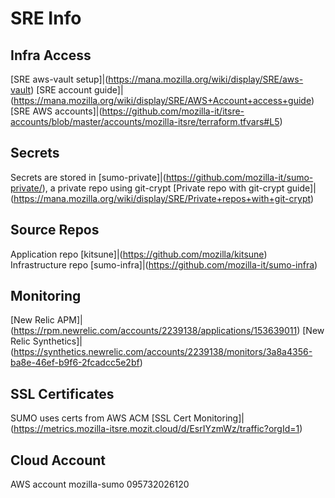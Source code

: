 # SRE Info

## Infra Access
[SRE aws-vault setup]|(https://mana.mozilla.org/wiki/display/SRE/aws-vault)
[SRE account guide]|(https://mana.mozilla.org/wiki/display/SRE/AWS+Account+access+guide)
[SRE AWS accounts]|(https://github.com/mozilla-it/itsre-accounts/blob/master/accounts/mozilla-itsre/terraform.tfvars#L5)

## Secrets
Secrets are stored in [sumo-private]|(https://github.com/mozilla-it/sumo-private/), a private repo using git-crypt
[Private repo with git-crypt guide]|(https://mana.mozilla.org/wiki/display/SRE/Private+repos+with+git-crypt)

## Source Repos
Application repo [kitsune]|(https://github.com/mozilla/kitsune)
Infrastructure repo [sumo-infra]|(https://github.com/mozilla-it/sumo-infra)

## Monitoring
[New Relic APM]|(https://rpm.newrelic.com/accounts/2239138/applications/153639011)
[New Relic Synthetics]|(https://synthetics.newrelic.com/accounts/2239138/monitors/3a8a4356-ba8e-46ef-b9f6-2fcadcc5e2bf)

## SSL Certificates
SUMO uses certs from AWS ACM
[SSL Cert Monitoring]|(https://metrics.mozilla-itsre.mozit.cloud/d/EsrIYzmWz/traffic?orgId=1)

## Cloud Account
AWS account mozilla-sumo 095732026120
